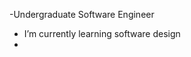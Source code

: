 -Undergraduate Software Engineer
- I’m currently learning software design
- 
<!---
EzequielHS05/EzequielHS05 is a ✨ special ✨ repository because its `README.md` (this file) appears on your GitHub profile.
You can click the Preview link to take a look at your changes.
--->
